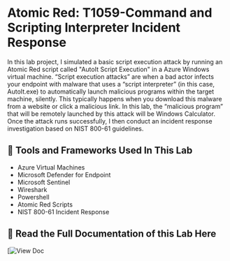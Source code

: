 # Atomic Red: T1059-Command and Scripting Interpreter Incident Response
In this lab project, I simulated a basic script execution attack by running an Atomic Red script called "AutoIt Script Execution" in a Azure Windows virtual machine. 
“Script execution attacks” are when a bad actor infects your endpoint with malware that uses a “script interpreter” (in this case, AutoIt.exe) to automatically launch malicious programs within the target machine, silently. This typically happens when you download this malware from a website or click a malicious link. In this lab, the “malicious program” that will be remotely launched by this attack will be Windows Calculator. Once the attack runs successfully, I then conduct an incident response investigation based on NIST 800-61 guidelines.


## 🔧 Tools and Frameworks Used In This Lab
- Azure Virtual Machines
- Microsoft Defender for Endpoint
- Microsoft Sentinel
- Wireshark 
- Powershell
- Atomic Red Scripts
- NIST 800-61 Incident Response

## 📄 Read the Full Documentation of this Lab Here

[![View Doc](https://docs.google.com/document/d/1WH6AjiFv9cjapxvi4Pab3rix_m7jloyh9HodT7M-JD8/edit?tab=t.u7qruuov4l97)
